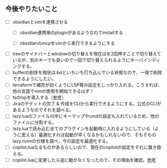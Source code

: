 ## 今後やりたいこと
- [ ] obsidianとvimを連携させる
  - [ ] obsidian連携用のpluginがあるようなのでinstallする
  - [ ] obsidianのmcpをvimから実行できるようにする


- [ ] treeのサイドバーとwindowの切り替えを現在は<C-w>を2回押すことで切り替えているが、別のキーでも良いので一回で切り替えられるようにキーバインディングする。
- [ ] bufferの削除を現状は:bdといちいち打ち込んでいる状態なので、一発で削除できるようにしたい。
- [ ] terraformで補完が効くようにLSP等の設定をしっかり入れる。こうすれば、他の言語でvimの使用を開始できるはず！
- [ ] tsのlspを導入する（[参考](https://coralpink.github.io/commentary/neovim/lsp/mason.html)）
- [ ] Jiraのチケットの完了 & 作成をCLIから実行できるようにする。公式のCLIがあるようなのでそれを調べる。
- [ ] lazy.luaのファイルの中にキーマップやcmdの設定も入れているため、他のファイルに分割する。
- [ ] lazy.luaで読み込む全てのプラグインを起動時に入れるようにしている（ように思える）最適化すれば起動が早くなるかもしれないので、そもそものlazy.nvimの仕様を調べ、今の設定を最適化する。
- [ ] copilot.luaなるものがあるらしいので、現在のcopilotの設定をそれに置き換える。
- [ ] copilot.luaに変更したら逆に動かなくなったので、その理由を確認。[参考](https://github.com/zbirenbaum/copilot.lua/issues/443)
